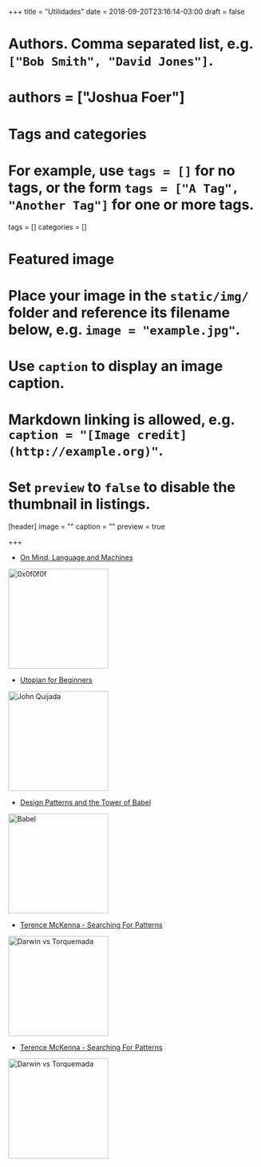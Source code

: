 +++
title = "Utilidades"
date = 2018-09-20T23:16:14-03:00
draft = false

# Authors. Comma separated list, e.g. `["Bob Smith", "David Jones"]`.
# authors = ["Joshua Foer"]

# Tags and categories
# For example, use `tags = []` for no tags, or the form `tags = ["A Tag", "Another Tag"]` for one or more tags.
tags = []
categories = []

# Featured image
# Place your image in the `static/img/` folder and reference its filename below, e.g. `image = "example.jpg"`.
# Use `caption` to display an image caption.
#   Markdown linking is allowed, e.g. `caption = "[Image credit](http://example.org)"`.
# Set `preview` to `false` to disable the thumbnail in listings.
[header]
image = ""
caption = ""
preview = true

+++
- [On Mind, Language and Machines](https://0x0f0f0f.github.io/posts/2020/02/on-mind-language-and-machines/)
<img src="https://0x0f0f0f.github.io/posts/images/santacate.jpg" alt="0x0f0f0f" style="width:200px;"/>

- [Utopian for Beginners](https://www.newyorker.com/magazine/2012/12/24/utopian-for-beginners)
<img src="https://media.newyorker.com/photos/59096632ebe912338a375992/master/w_1023,c_limit/121224_r22980_g2048.jpg" alt="John Quijada" style="width:200px;"/>

- [Design Patterns and the Tower of Babel](https://effectivesoftwaredesign.com/2011/07/11/design-patterns-and-the-tower-of-babel/)
<img src="https://effectivesoftwaredesign.files.wordpress.com/2011/07/350px-brueghel-tower-of-babel.jpg?w=300&h=226" alt="Babel" style="width:200px;"/>

- [Terence McKenna - Searching For Patterns](https://www.youtube.com/watch?v=QJBOMwsGsYs)
<img src="https://img.youtube.com/vi/QJBOMwsGsYs/0.jpg" alt="Darwin vs Torquemada" style="width:200px;"/>

- [Terence McKenna - Searching For Patterns](https://www.youtube.com/watch?v=QJBOMwsGsYs)
<img src="https://img.youtube.com/vi/QJBOMwsGsYs/0.jpg" alt="Darwin vs Torquemada" style="width:200px;"/>
